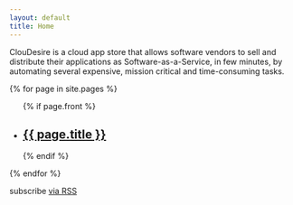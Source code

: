 ```yaml
---
layout: default
title: Home
---
```


ClouDesire is a cloud app store that allows software vendors to sell and distribute their applications as Software-as-a-Service, in few minutes, by automating several expensive, mission critical and time-consuming tasks.

<div class="home">

{% for page in site.pages %}
<ul class="post-list">
{% if page.front %}
<li>
<h2>
<a class="page-link" href="{{ page.url | prepend: site.baseurl }}">{{ page.title }}</a>
</h2>
</li>
{% endif %}
</ul>
{% endfor %}

<p class="rss-subscribe">subscribe <a href="{{ "/feed.xml" | prepend: site.baseurl }}">via RSS</a></p>

</div>
